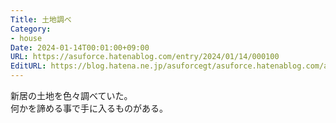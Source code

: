 ```yaml
---
Title: 土地調べ
Category:
- house
Date: 2024-01-14T00:01:00+09:00
URL: https://asuforce.hatenablog.com/entry/2024/01/14/000100
EditURL: https://blog.hatena.ne.jp/asuforcegt/asuforce.hatenablog.com/atom/entry/6801883189075390467
---
```


新居の土地を色々調べていた。  
何かを諦める事で手に入るものがある。
